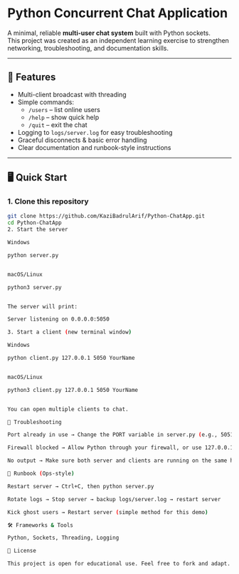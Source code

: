 # Python Concurrent Chat Application

A minimal, reliable **multi-user chat system** built with Python sockets.  
This project was created as an independent learning exercise to strengthen networking, troubleshooting, and documentation skills.  

---

## 🚀 Features
- Multi-client broadcast with threading  
- Simple commands:  
  - `/users` – list online users  
  - `/help` – show quick help  
  - `/quit` – exit the chat  
- Logging to `logs/server.log` for easy troubleshooting  
- Graceful disconnects & basic error handling  
- Clear documentation and runbook-style instructions  

---

## 🖥️ Quick Start

### 1. Clone this repository
```bash
git clone https://github.com/KaziBadrulArif/Python-ChatApp.git
cd Python-ChatApp
2. Start the server

Windows

python server.py


macOS/Linux

python3 server.py


The server will print:

Server listening on 0.0.0.0:5050

3. Start a client (new terminal window)

Windows

python client.py 127.0.0.1 5050 YourName


macOS/Linux

python3 client.py 127.0.0.1 5050 YourName


You can open multiple clients to chat.

🔧 Troubleshooting

Port already in use → Change the PORT variable in server.py (e.g., 5051).

Firewall blocked → Allow Python through your firewall, or use 127.0.0.1 for local testing.

No output → Make sure both server and clients are running on the same host/network.

📓 Runbook (Ops-style)

Restart server → Ctrl+C, then python server.py

Rotate logs → Stop server → backup logs/server.log → restart server

Kick ghost users → Restart server (simple method for this demo)

🛠️ Frameworks & Tools

Python, Sockets, Threading, Logging

📄 License

This project is open for educational use. Feel free to fork and adapt.
